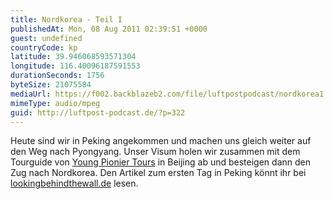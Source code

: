 ```yaml
---
title: Nordkorea - Teil I
publishedAt: Mon, 08 Aug 2011 02:39:51 +0000
guest: undefined
countryCode: kp
latitude: 39.946068593571304
longitude: 116.40096187591553
durationSeconds: 1756
byteSize: 21075584
mediaUrl: https://f002.backblazeb2.com/file/luftpostpodcast/nordkorea1.mp3
mimeType: audio/mpeg
guid: http://luftpost-podcast.de/?p=322
---
```


Heute sind wir in Peking angekommen und machen uns gleich weiter auf den Weg nach Pyongyang. Unser Visum holen wir zusammen mit dem Tourguide von [Young Pionier Tours](http://dprk.youngpioneertours.com/) in Beijing ab und besteigen dann den Zug nach Nordkorea. Den Artikel zum ersten Tag in Peking könnt ihr bei [lookingbehindthewall.de](http://lookingbehindthewall.de/beginn-der-reise/) lesen.
